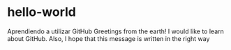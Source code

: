 # hello-world
Aprendiendo a utilizar GitHub
Greetings from the earth! I would like to learn about GitHub.
Also, I hope that this message is written in the right way
